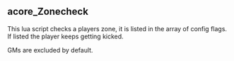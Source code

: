 ## acore_Zonecheck

This lua script checks a players zone, it is listed in the array of config flags.
If listed the player keeps getting kicked. 

GMs are excluded by default.
